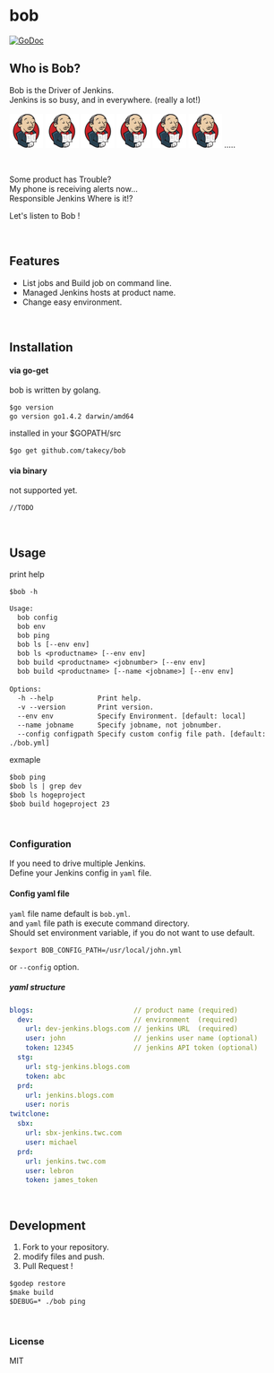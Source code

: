 bob
===
[![GoDoc](https://godoc.org/github.com/takecy/bob?status.svg)](https://godoc.org/github.com/takecy/bob)

Who is Bob?
----

Bob is the Driver of Jenkins.  
Jenkins is so busy, and in everywhere.  (really a lot!)  
<br/>
![jenkins](./img/s_jenkins.png)
![jenkins](./img/s_jenkins.png)
![jenkins](./img/s_jenkins.png)
![jenkins](./img/s_jenkins.png)
![jenkins](./img/s_jenkins.png)
![jenkins](./img/s_jenkins.png)
.....  

<br/>

Some product has Trouble?  
My phone is receiving alerts now...  
Responsible Jenkins Where is it!?  

Let's listen to Bob !

<br/>

Features
----
* List jobs and Build job on command line.
* Managed Jenkins hosts at product name.
* Change easy environment.

<br/>

Installation
----
#### via go-get
bob is written by golang.  
```shell
$go version
go version go1.4.2 darwin/amd64
```  
installed in your $GOPATH/src
```shell
$go get github.com/takecy/bob
```

#### via binary
not supported yet.
```
//TODO
```

<br/>

Usage
---
print help
```shell
$bob -h
```
```
Usage:
  bob config
  bob env
  bob ping
  bob ls [--env env]
  bob ls <productname> [--env env]
  bob build <productname> <jobnumber> [--env env]
  bob build <productname> [--name <jobname>] [--env env]

Options:
  -h --help           Print help.
  -v --version        Print version.
  --env env           Specify Environment. [default: local]
  --name jobname      Specify jobname, not jobnumber.
  --config configpath Specify custom config file path. [default: ./bob.yml]

```

exmaple
```shell
$bob ping
$bob ls | grep dev
$bob ls hogeproject
$bob build hogeproject 23
```

<br/>

### Configuration
If you need to drive multiple Jenkins.  
Define your Jenkins config in `yaml` file.  

#### Config yaml file
`yaml` file name default is `bob.yml`.  
and `yaml` file path is execute command directory.  
Should set environment variable, if you do not want to use default.
```shell
$export BOB_CONFIG_PATH=/usr/local/john.yml
```
or `--config` option.

##### yaml structure
```yaml
blogs:                         // product name (required)
  dev:                         // environment  (required)
    url: dev-jenkins.blogs.com // jenkins URL  (required)
    user: john                 // jenkins user name (optional)
    token: 12345               // jenkins API token (optional)
  stg:
    url: stg-jenkins.blogs.com
    token: abc
  prd:
    url: jenkins.blogs.com
    user: noris
twitclone:
  sbx:
    url: sbx-jenkins.twc.com
    user: michael
  prd:
    url: jenkins.twc.com
    user: lebron
    token: james_token
```

<br/>

## Development
1. Fork to your repository.
1. modify files and push.
1. Pull Request !

```shell
$godep restore
$make build
$DEBUG=* ./bob ping
```

<br/>

### License
MIT
